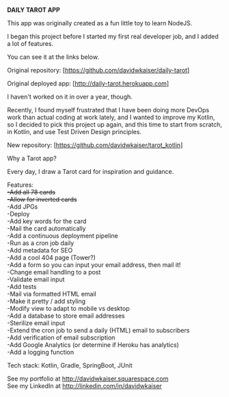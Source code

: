 **DAILY TAROT APP**

This app was originally created as a fun little toy to learn NodeJS. 

I began this project before I started my first real developer job, and I added a lot of features. 

You can see it at the links below. 

Original repository: [https://github.com/davidwkaiser/daily-tarot]

Original deployed app: [http://daily-tarot.herokuapp.com]

I haven't worked on it in over a year, though. 

Recently, I found myself frustrated that I have been doing more DevOps work than actual coding at work lately, and I wanted to improve my Kotlin, so I decided to pick this project up again, and this time to start from scratch, in Kotlin, and use Test Driven Design principles. 

New repository: [https://github.com/davidwkaiser/tarot_kotlin]

Why a Tarot app? 

Every day, I draw a Tarot card for inspiration and guidance. 

Features:<br/>
~~-Add all 78 cards<br/>~~
~~-Allow for inverted cards <br/>~~
-Add JPGs <br/>
-Deploy<br/>
-Add key words for the card <br/>
-Mail the card automatically<br/>
-Add a continuous deployment pipeline <br/>
-Run as a cron job daily<br/>
-Add metadata for SEO<br/>
-Add a cool 404 page (Tower?)<br/>
-Add a form so you can input your email address, then mail it!<br/>
-Change email handling to a post<br/>
-Validate email input<br/>
-Add tests <br/>
-Mail via formatted HTML email<br/>
-Make it pretty / add styling <br/>
-Modify view to adapt to mobile vs desktop<br/>
-Add a database to store email addresses<br/>
-Sterilize email input<br/>
-Extend the cron job to send a daily (HTML) email to subscribers<br/>
-Add verification of email subscription<br/>
-Add Google Analytics (or determine if Heroku has analytics)<br/>
-Add a logging function <br/>



Tech stack: Kotlin, Gradle, SpringBoot, JUnit<br/>

See my portfolio at http://davidwkaiser.squarespace.com<br/>
See my LinkedIn at http://linkedin.com/in/davidwkaiser<br/>


